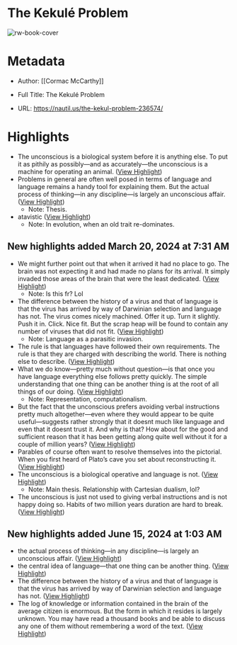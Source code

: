 # The Kekulé Problem

![rw-book-cover](https://assets.nautil.us/12150_8a66cd1b3045b820efd42dbf18eb28e1.jpg)

# Metadata
- Author: [[Cormac McCarthy]]
- Full Title: The Kekulé Problem

- URL: https://nautil.us/the-kekul-problem-236574/

# Highlights
- The unconscious is a biological system before it is anything else. To put it as pithily as possibly—and as accurately—the unconscious is a machine for operating an animal. ([View Highlight](https://read.readwise.io/read/01hs5v709c860qtg9f4bztkyrd))
- Problems in general are often well posed in terms of language and language remains a handy tool for explaining them. But the actual process of thinking—in any discipline—is largely an unconscious affair. ([View Highlight](https://read.readwise.io/read/01hs5vahyp978asw982hyvgsh0))
    - Note: Thesis.
- atavistic ([View Highlight](https://read.readwise.io/read/01hs6xgsrn5c62fwvn4fyd5vw1))
    - Note: In evolution, when an old trait re-dominates.
## New highlights added March 20, 2024 at 7:31 AM
- We might further point out that when it arrived it had no place to go. The brain was not expecting it and had made no plans for its arrival. It simply invaded those areas of the brain that were the least dedicated. ([View Highlight](https://read.readwise.io/read/01hsbvgr299ck71k4qng6kh7rt))
    - Note: Is this fr? Lol
- The difference between the history of a virus and that of language is that the virus has arrived by way of Darwinian selection and language has not. The virus comes nicely machined. Offer it up. Turn it slightly. Push it in. Click. Nice fit. But the scrap heap will be found to contain any number of viruses that did not fit. ([View Highlight](https://read.readwise.io/read/01hsbvg1gk0e8rda4km0266zrx))
    - Note: Language as a parasitic invasion.
- The rule is that languages have followed their own requirements. The rule is that they are charged with describing the world. There is nothing else to describe. ([View Highlight](https://read.readwise.io/read/01hsbvvr1f9ng2s26d86h6es08))
- What we do know—pretty much without question—is that once you have language everything else follows pretty quickly. The simple understanding that one thing can be another thing is at the root of all things of our doing. ([View Highlight](https://read.readwise.io/read/01hsbvxht64nhm26d9630pfgs1))
    - Note: Representation, computationalism.
- But the fact that the unconscious prefers avoiding verbal instructions pretty much altogether—even where they would appear to be quite useful—suggests rather strongly that it doesnt much like language and even that it doesnt trust it. And why is that? How about for the good and sufficient reason that it has been getting along quite well without it for a couple of million years? ([View Highlight](https://read.readwise.io/read/01hsbw0s25zyasc8w62nz6yend))
- Parables of course often want to resolve themselves into the pictorial. When you first heard of Plato’s cave you set about reconstructing it. ([View Highlight](https://read.readwise.io/read/01hsbw1sc3ddqhyf4vjmxpp2dn))
- The unconscious is a biological operative and language is not. ([View Highlight](https://read.readwise.io/read/01hsbw27jr8fa0zbjv2qrk1wdq))
    - Note: Main thesis. Relationship with Cartesian dualism, lol?
- The unconscious is just not used to giving verbal instructions and is not happy doing so. Habits of two million years duration are hard to break. ([View Highlight](https://read.readwise.io/read/01hsc1kvh41t4987p4wh3xn0ka))
## New highlights added June 15, 2024 at 1:03 AM
- the actual process of thinking—in any discipline—is largely an unconscious affair. ([View Highlight](https://read.readwise.io/read/01j0amhd108njhdnpbw81x93bb))
- the central idea of language—that one thing can be another thing. ([View Highlight](https://read.readwise.io/read/01j0amm6n0hzj46vh73v8kqa6f))
- The difference between the history of a virus and that of language is that the virus has arrived by way of Darwinian selection and language has not. ([View Highlight](https://read.readwise.io/read/01j0ampnnkw1ztk66fg0kcap0g))
- The log of knowledge or information contained in the brain of the average citizen is enormous. But the form in which it resides is largely unknown. You may have read a thousand books and be able to discuss any one of them without remembering a word of the text. ([View Highlight](https://read.readwise.io/read/01j0an04rda0y8rp3d5qfr7v78))
